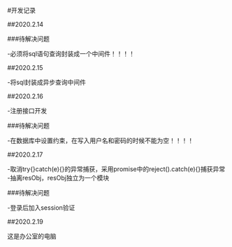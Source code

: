 #开发记录

##2020.2.14 

###待解决问题

-必须将sql语句查询封装成一个中间件！！！！

##2020.2.15

-将sql封装成异步查询中间件

##2020.2.16

-注册接口开发

###待解决问题

-在数据库中设置约束，在写入用户名和密码的时候不能为空！！！！

##2020.2.17

-取消try{}catch(e){}的异常捕获，采用promise中的reject().catch(e){}捕获异常
-抽离resObj，resObj独立为一个模块

###待解决问题

-登录后加入session验证

##2020.2.19

这是办公室的电脑
